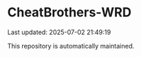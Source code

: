 # CheatBrothers-WRD

Last updated: 2025-07-02 21:49:19

This repository is automatically maintained.
